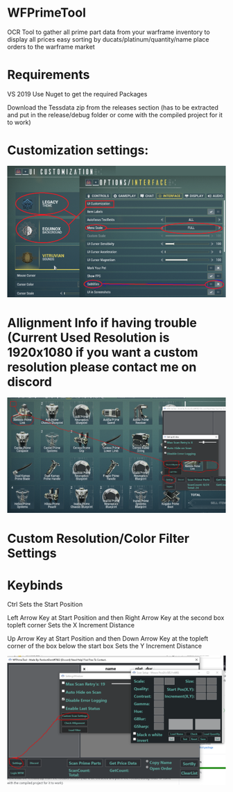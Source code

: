 # WFPrimeTool
OCR Tool to gather all prime part data from your warframe inventory to display all prices easy sorting by ducats/platinum/quantity/name place orders to the warframe market

# Requirements
VS 2019
Use Nuget to get the required Packages

Download the Tessdata zip from the releases section (has to be extracted and put in the release/debug folder or come with the compiled project for it to work)

# Customization settings:

![alt text](https://github.com/DonkehPrime/WFPrimeTool/blob/main/HowWarframeUISettings.PNG)


# Allignment Info if having trouble (Current Used Resolution is 1920x1080 if you want a custom resolution please contact me on discord

![alt text](https://github.com/DonkehPrime/WFPrimeTool/blob/main/allignment.png)


# Custom Resolution/Color Filter Settings

# Keybinds

Ctrl Sets the Start Position

Left Arrow Key at Start Position and then Right Arrow Key at the second box topleft corner
Sets the X Increment Distance

Up Arrow Key at Start Position and then Down Arrow Key at the topleft corner of the box below the start box 
Sets the Y Increment Distance

![alt text](https://github.com/DonkehPrime/WFPrimeTool/blob/main/CustomScanSettings.PNG)
